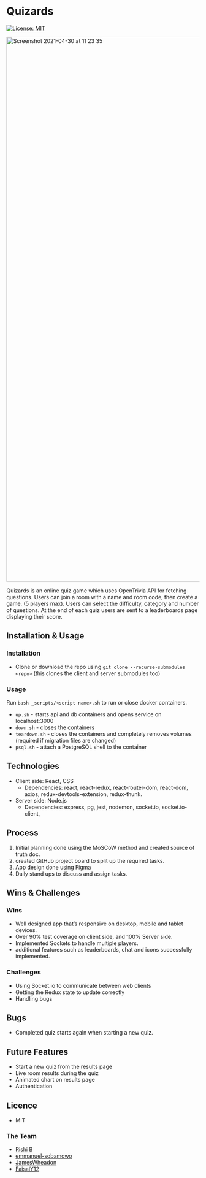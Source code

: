 # Quizards

[![License: MIT](https://img.shields.io/badge/License-MIT-yellow.svg)](https://opensource.org/licenses/MIT)

<img width="1422" alt="Screenshot 2021-04-30 at 11 23 35" src="https://user-images.githubusercontent.com/55699452/116682799-9eded100-a9a6-11eb-814d-9a71e1ec55aa.png">

Quizards is an online quiz game which uses OpenTrivia API for fetching questions. Users can join a room  with a name and room code, then create a game. (5 players max). Users can select the difficulty, category and number of questions. At the end of each quiz users are sent to a leaderboards page displaying their score.

## Installation & Usage

### Installation

* Clone or download the repo using `git clone --recurse-submodules <repo>` (this clones the client and server submodules too)

### Usage

Run `bash _scripts/<script name>.sh` to run or close docker containers.
* `up.sh` - starts api and db containers and opens service on localhost:3000
* `down.sh` - closes the containers
* `teardown.sh` - closes the containers and completely removes volumes (required if migration files are changed)
* `psql.sh` - attach a PostgreSQL shell to the container

## Technologies

-   Client side: React, CSS 
    -   Dependencies: react, react-redux, react-router-dom, react-dom, axios, redux-devtools-extension, redux-thunk.
-   Server side: Node.js
    -   Dependencies:  express, pg, jest, nodemon, socket.io, socket.io-client,

## Process

1. Initial planning done using the MoSCoW method and created source of truth doc.
2. created GitHub project board to split up the required tasks.
3. App design done using Figma
4. Daily stand ups to discuss and assign tasks.
 

## Wins & Challenges

### Wins

-   Well designed app that’s responsive on desktop, mobile and tablet devices.
-   Over 90% test coverage on client side, and 100% Server side.
-   Implemented Sockets to handle multiple players.
-   additional features such as leaderboards, chat and icons successfully implemented.


### Challenges

-   Using Socket.io to communicate between web clients
-   Getting the Redux state to update correctly
-   Handling bugs

## Bugs

-  Completed quiz starts again when starting a new quiz.

## Future Features

-   Start a new quiz from the results page
-   Live room results during the quiz
-   Animated chart on results page
-   Authentication

## Licence

-   MIT

### The Team

- [Rishi B](https://github.com/theduckfliesagain)
- [emmanuel-sobamowo](https://github.com/emmanuel-sobamowo)
- [JamesWheadon](https://github.com/JamesWheadon)
- [FaisalY12](https://github.com/FaisalY12)
